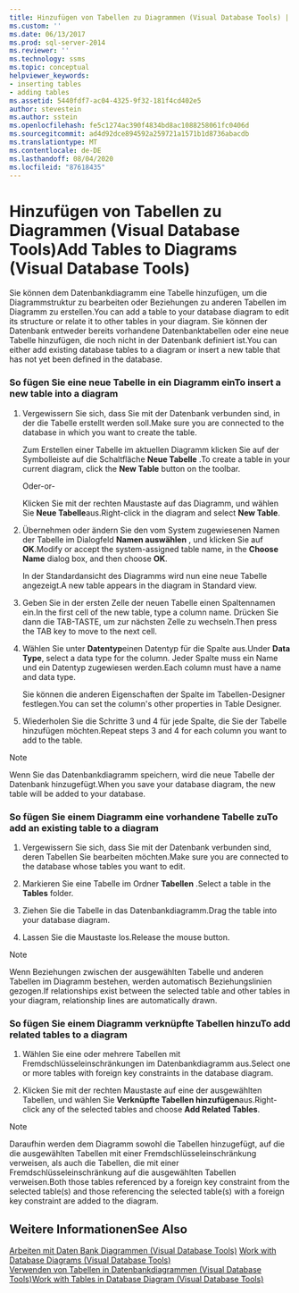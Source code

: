 ```yaml
---
title: Hinzufügen von Tabellen zu Diagrammen (Visual Database Tools) | Microsoft-Dokumentation
ms.custom: ''
ms.date: 06/13/2017
ms.prod: sql-server-2014
ms.reviewer: ''
ms.technology: ssms
ms.topic: conceptual
helpviewer_keywords:
- inserting tables
- adding tables
ms.assetid: 5440fdf7-ac04-4325-9f32-181f4cd402e5
author: stevestein
ms.author: sstein
ms.openlocfilehash: fe5c1274ac390f4834bd8ac1088258061fc0406d
ms.sourcegitcommit: ad4d92dce894592a259721a1571b1d8736abacdb
ms.translationtype: MT
ms.contentlocale: de-DE
ms.lasthandoff: 08/04/2020
ms.locfileid: "87618435"
---
```

# <a name="add-tables-to-diagrams-visual-database-tools"></a><span data-ttu-id="63a5a-102">Hinzufügen von Tabellen zu Diagrammen (Visual Database Tools)</span><span class="sxs-lookup"><span data-stu-id="63a5a-102">Add Tables to Diagrams (Visual Database Tools)</span></span>
  <span data-ttu-id="63a5a-103">Sie können dem Datenbankdiagramm eine Tabelle hinzufügen, um die Diagrammstruktur zu bearbeiten oder Beziehungen zu anderen Tabellen im Diagramm zu erstellen.</span><span class="sxs-lookup"><span data-stu-id="63a5a-103">You can add a table to your database diagram to edit its structure or relate it to other tables in your diagram.</span></span> <span data-ttu-id="63a5a-104">Sie können der Datenbank entweder bereits vorhandene Datenbanktabellen oder eine neue Tabelle hinzufügen, die noch nicht in der Datenbank definiert ist.</span><span class="sxs-lookup"><span data-stu-id="63a5a-104">You can either add existing database tables to a diagram or insert a new table that has not yet been defined in the database.</span></span>  
  
### <a name="to-insert-a-new-table-into-a-diagram"></a><span data-ttu-id="63a5a-105">So fügen Sie eine neue Tabelle in ein Diagramm ein</span><span class="sxs-lookup"><span data-stu-id="63a5a-105">To insert a new table into a diagram</span></span>  
  
1.  <span data-ttu-id="63a5a-106">Vergewissern Sie sich, dass Sie mit der Datenbank verbunden sind, in der die Tabelle erstellt werden soll.</span><span class="sxs-lookup"><span data-stu-id="63a5a-106">Make sure you are connected to the database in which you want to create the table.</span></span>  
  
     <span data-ttu-id="63a5a-107">Zum Erstellen einer Tabelle im aktuellen Diagramm klicken Sie auf der Symbolleiste auf die Schaltfläche **Neue Tabelle** .</span><span class="sxs-lookup"><span data-stu-id="63a5a-107">To create a table in your current diagram, click the **New Table** button on the toolbar.</span></span>  
  
     <span data-ttu-id="63a5a-108">Oder</span><span class="sxs-lookup"><span data-stu-id="63a5a-108">-or-</span></span>  
  
     <span data-ttu-id="63a5a-109">Klicken Sie mit der rechten Maustaste auf das Diagramm, und wählen Sie **Neue Tabelle**aus.</span><span class="sxs-lookup"><span data-stu-id="63a5a-109">Right-click in the diagram and select **New Table**.</span></span>  
  
2.  <span data-ttu-id="63a5a-110">Übernehmen oder ändern Sie den vom System zugewiesenen Namen der Tabelle im Dialogfeld **Namen auswählen** , und klicken Sie auf **OK**.</span><span class="sxs-lookup"><span data-stu-id="63a5a-110">Modify or accept the system-assigned table name, in the **Choose Name** dialog box, and then choose **OK**.</span></span>  
  
     <span data-ttu-id="63a5a-111">In der Standardansicht des Diagramms wird nun eine neue Tabelle angezeigt.</span><span class="sxs-lookup"><span data-stu-id="63a5a-111">A new table appears in the diagram in Standard view.</span></span>  
  
3.  <span data-ttu-id="63a5a-112">Geben Sie in der ersten Zelle der neuen Tabelle einen Spaltennamen ein.</span><span class="sxs-lookup"><span data-stu-id="63a5a-112">In the first cell of the new table, type a column name.</span></span> <span data-ttu-id="63a5a-113">Drücken Sie dann die TAB-TASTE, um zur nächsten Zelle zu wechseln.</span><span class="sxs-lookup"><span data-stu-id="63a5a-113">Then press the TAB key to move to the next cell.</span></span>  
  
4.  <span data-ttu-id="63a5a-114">Wählen Sie unter **Datentyp**einen Datentyp für die Spalte aus.</span><span class="sxs-lookup"><span data-stu-id="63a5a-114">Under **Data Type**, select a data type for the column.</span></span> <span data-ttu-id="63a5a-115">Jeder Spalte muss ein Name und ein Datentyp zugewiesen werden.</span><span class="sxs-lookup"><span data-stu-id="63a5a-115">Each column must have a name and data type.</span></span>  
  
     <span data-ttu-id="63a5a-116">Sie können die anderen Eigenschaften der Spalte im Tabellen-Designer festlegen.</span><span class="sxs-lookup"><span data-stu-id="63a5a-116">You can set the column's other properties in Table Designer.</span></span>  
  
5.  <span data-ttu-id="63a5a-117">Wiederholen Sie die Schritte 3 und 4 für jede Spalte, die Sie der Tabelle hinzufügen möchten.</span><span class="sxs-lookup"><span data-stu-id="63a5a-117">Repeat steps 3 and 4 for each column you want to add to the table.</span></span>  
  
> [!NOTE]  
>  <span data-ttu-id="63a5a-118">Wenn Sie das Datenbankdiagramm speichern, wird die neue Tabelle der Datenbank hinzugefügt.</span><span class="sxs-lookup"><span data-stu-id="63a5a-118">When you save your database diagram, the new table will be added to your database.</span></span>  
  
### <a name="to-add-an-existing-table-to-a-diagram"></a><span data-ttu-id="63a5a-119">So fügen Sie einem Diagramm eine vorhandene Tabelle zu</span><span class="sxs-lookup"><span data-stu-id="63a5a-119">To add an existing table to a diagram</span></span>  
  
1.  <span data-ttu-id="63a5a-120">Vergewissern Sie sich, dass Sie mit der Datenbank verbunden sind, deren Tabellen Sie bearbeiten möchten.</span><span class="sxs-lookup"><span data-stu-id="63a5a-120">Make sure you are connected to the database whose tables you want to edit.</span></span>  
  
2.  <span data-ttu-id="63a5a-121">Markieren Sie eine Tabelle im Ordner **Tabellen** .</span><span class="sxs-lookup"><span data-stu-id="63a5a-121">Select a table in the **Tables** folder.</span></span>  
  
3.  <span data-ttu-id="63a5a-122">Ziehen Sie die Tabelle in das Datenbankdiagramm.</span><span class="sxs-lookup"><span data-stu-id="63a5a-122">Drag the table into your database diagram.</span></span>  
  
4.  <span data-ttu-id="63a5a-123">Lassen Sie die Maustaste los.</span><span class="sxs-lookup"><span data-stu-id="63a5a-123">Release the mouse button.</span></span>  
  
> [!NOTE]  
>  <span data-ttu-id="63a5a-124">Wenn Beziehungen zwischen der ausgewählten Tabelle und anderen Tabellen im Diagramm bestehen, werden automatisch Beziehungslinien gezogen.</span><span class="sxs-lookup"><span data-stu-id="63a5a-124">If relationships exist between the selected table and other tables in your diagram, relationship lines are automatically drawn.</span></span>  
  
### <a name="to-add-related-tables-to-a-diagram"></a><span data-ttu-id="63a5a-125">So fügen Sie einem Diagramm verknüpfte Tabellen hinzu</span><span class="sxs-lookup"><span data-stu-id="63a5a-125">To add related tables to a diagram</span></span>  
  
1.  <span data-ttu-id="63a5a-126">Wählen Sie eine oder mehrere Tabellen mit Fremdschlüsseleinschränkungen im Datenbankdiagramm aus.</span><span class="sxs-lookup"><span data-stu-id="63a5a-126">Select one or more tables with foreign key constraints in the database diagram.</span></span>  
  
2.  <span data-ttu-id="63a5a-127">Klicken Sie mit der rechten Maustaste auf eine der ausgewählten Tabellen, und wählen Sie **Verknüpfte Tabellen hinzufügen**aus.</span><span class="sxs-lookup"><span data-stu-id="63a5a-127">Right-click any of the selected tables and choose **Add Related Tables**.</span></span>  
  
> [!NOTE]  
>  <span data-ttu-id="63a5a-128">Daraufhin werden dem Diagramm sowohl die Tabellen hinzugefügt, auf die die ausgewählten Tabellen mit einer Fremdschlüsseleinschränkung verweisen, als auch die Tabellen, die mit einer Fremdschlüsseleinschränkung auf die ausgewählten Tabellen verweisen.</span><span class="sxs-lookup"><span data-stu-id="63a5a-128">Both those tables referenced by a foreign key constraint from the selected table(s) and those referencing the selected table(s) with a foreign key constraint are added to the diagram.</span></span>  
  
## <a name="see-also"></a><span data-ttu-id="63a5a-129">Weitere Informationen</span><span class="sxs-lookup"><span data-stu-id="63a5a-129">See Also</span></span>  
 <span data-ttu-id="63a5a-130">[Arbeiten mit Daten Bank Diagrammen &#40;Visual Database Tools&#41;](visual-database-tools.md) </span><span class="sxs-lookup"><span data-stu-id="63a5a-130">[Work with Database Diagrams &#40;Visual Database Tools&#41;](visual-database-tools.md) </span></span>  
 [<span data-ttu-id="63a5a-131">Verwenden von Tabellen in Datenbankdiagrammen &#40;Visual Database Tools&#41;</span><span class="sxs-lookup"><span data-stu-id="63a5a-131">Work with Tables in Database Diagram &#40;Visual Database Tools&#41;</span></span>](work-with-tables-in-database-diagram-visual-database-tools.md)  
  
  
